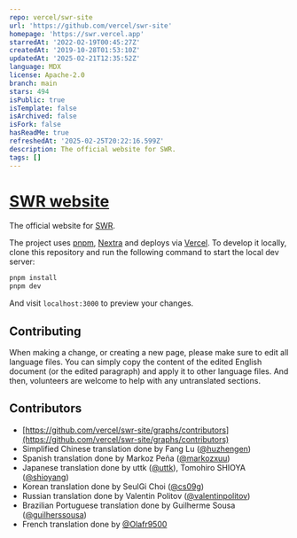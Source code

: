 ```yaml
---
repo: vercel/swr-site
url: 'https://github.com/vercel/swr-site'
homepage: 'https://swr.vercel.app'
starredAt: '2022-02-19T00:45:27Z'
createdAt: '2019-10-28T01:53:10Z'
updatedAt: '2025-02-21T12:35:52Z'
language: MDX
license: Apache-2.0
branch: main
stars: 494
isPublic: true
isTemplate: false
isArchived: false
isFork: false
hasReadMe: true
refreshedAt: '2025-02-25T20:22:16.599Z'
description: The official website for SWR.
tags: []
---
```


# [SWR website](https://swr.vercel.app)

The official website for [SWR](https://github.com/vercel/swr).

The project uses [pnpm](https://pnpm.io), [Nextra](https://nextra.vercel.app) and deploys via [Vercel](https://vercel.com). To develop it locally, clone this repository and run the following command to start the local dev server:

```bash
pnpm install
pnpm dev
```

And visit `localhost:3000` to preview your changes.

## Contributing

When making a change, or creating a new page, please make sure to edit all language files. You can simply copy the content of the edited English document (or the edited paragraph) and apply it to other language files. And then, volunteers are welcome to help with any untranslated sections.

## Contributors

- [https://github.com/vercel/swr-site/graphs/contributors](https://github.com/vercel/swr-site/graphs/contributors)
- Simplified Chinese translation done by Fang Lu ([@huzhengen](https://github.com/huzhengen))
- Spanish translation done by Markoz Peña ([@markozxuu](https://twitter.com/markozxuu))
- Japanese translation done by uttk ([@uttk](https://github.com/uttk)), Tomohiro SHIOYA ([@shioyang](https://github.com/shioyang))
- Korean translation done by SeulGi Choi ([@cs09g](https://github.com/cs09g))
- Russian translation done by Valentin Politov ([@valentinpolitov](https://github.com/valentinpolitov))
- Brazilian Portuguese translation done by Guilherme Sousa ([@guilherssousa](https://github.com/guilherssousa))
- French translation done by [@Olafr9500](https://github.com/Olafr9500)

